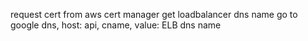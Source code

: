 request cert from aws cert manager
get loadbalancer dns name
go to google dns, host: api, cname, value: ELB dns name

